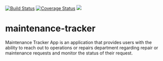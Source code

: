 [![Build Status](https://travis-ci.org/anneKay/maintenance-tracker.svg?branch=test-cases)](https://travis-ci.org/anneKay/maintenance-tracker) [![Coverage Status](https://coveralls.io/repos/github/anneKay/maintenance-tracker/badge.svg?branch=test-cases)](https://coveralls.io/github/anneKay/maintenance-tracker?branch=test-cases) <a href="https://codeclimate.com/github/anneKay/maintenance-tracker/maintainability"><img src="https://api.codeclimate.com/v1/badges/3b1a03166d3cbd58d976/maintainability" /></a>

# maintenance-tracker

Maintenance Tracker App is an application that provides users with the ability to reach out to operations or repairs department regarding repair or maintenance requests and monitor the status of their request.
